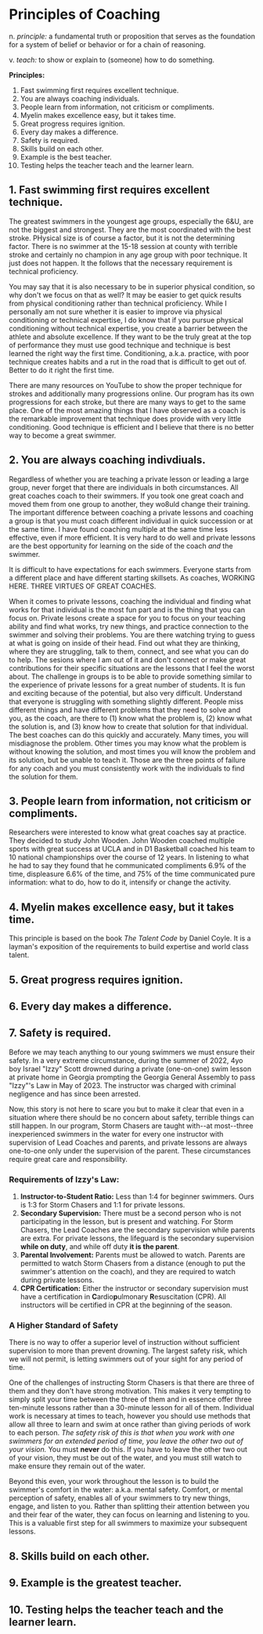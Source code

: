 # Principles of Coaching

n. *principle:* a fundamental truth or proposition that serves as the foundation for a system of belief or behavior or for a chain of reasoning.

v. *teach:* to show or explain to (someone) how to do something.

**Principles:**
1. Fast swimming first requires excellent technique.
2. You are always coaching individuals.
3. People learn from information, not criticism or compliments.
4. Myelin makes excellence easy, but it takes time.
5. Great progress requires ignition.
6. Every day makes a difference.
7. Safety is required.
8. Skills build on each other.
9. Example is the best teacher.
10. Testing helps the teacher teach and the learner learn.

## 1. Fast swimming first requires excellent technique.
The greatest swimmers in the youngest age groups, especially the 6&U, are not the biggest and strongest. They are the most coordinated with the best stroke. PHysical size is of course a factor, but it is not the determining factor. There is no swimmer at the 15-18 session at county with terrible stroke and certainly no champion in any age group with poor technique. It just does not happen. It the follows that the necessary requirement is technical proficiency.

You may say that it is also necessary to be in superior physical condition, so why don't we focus on that as well? It may be easier to get quick results from physical conditioning rather than technical proficiency. While I personally am not sure whether it is easier to improve via physical conditioning or technical expertise, I do know that if you pursue physical conditioning without technical expertise, you create a barrier between the athlete and absolute excellence. If they want to be the truly great at the top of performance they must use good technique and technique is best learned the right way the first time. Conditioning, a.k.a. practice, with poor technique creates habits and a rut in the road that is difficult to get out of. Better to do it right the first time.

There are many resources on YouTube to show the proper technique for strokes and additionally many progressions online. Our program has its own progressions for each stroke, but there are many ways to get to the same place. One of the most amazing things that I have observed as a coach is the remarkable improvement that technique does provide with very little conditioning. Good technique is efficient and I believe that there is no better way to become a great swimmer.

## 2. You are always coaching indivdiuals.
Regardless of whether you are teaching a private lesson or leading a large group, never forget that there are individuals in both circumstances. All great coaches coach to their swimmers. If you took one great coach and moved them from one group to another, they wo8uld change their training. The important difference between coaching a private lessons and coaching a group is that you must coach different individual in quick succession or at the same time. I have found coaching multiple at the same time less effective, even if more efficient. It is very hard to do well and private lessons are the best opportunity for learning on the side of the coach *and* the swimmer.

It is difficult to have expectations for each swimmers. Everyone starts from a different place and have different starting skillsets. As coaches, WORKING HERE. THREE VIRTUES OF GREAT COACHES.

When it comes to private lessons, coaching the individual and finding what works for that individual is the most fun part and is the thing that you can focus on. Private lesons create a space for you to focus on your teaching ability and find what works, try new things, and practice connection to the swimmer and solving their problems. You are there watching trying to guess at what is going on inside of their head. Find out what they are thinking, where they are struggling, talk to them, connect, and see what you can do to help. The sesions where I am out of it and don't connect or make great contributions for their specific situations are the lessons that I feel the worst about. The challenge in groups is to be able to provide something similar to the experience of private lessons for a great number of students. It is fun and exciting because of the potential, but also very difficult. Understand that everyone is struggling with something slightly different. People miss different things and have different problems that they need to solve and you, as the coach, are there to (1) know what the problem is, (2) know what the solution is, and (3) know how to create that solution for that individual. The best coaches can do this quickly and accurately. Many times, you will misdiagnose the problem. Other times you may know what the problem is without knowing the solution, and most times you will know the problem and its solution, but be unable to teach it. Those are the three points of failure for any coach and you must consistently work with the individuals to find the solution for them.

## 3. People learn from information, not criticism or compliments.
Researchers were interested to know what great coaches say at practice. They decided to study John Wooden. John Wooden coached multiple sports with great success at UCLA and in D1 Basketball coached his team to 10 national championships over the course of 12 years. In listening to what he had to say they found that he communicated compliments 6.9% of the time, displeasure 6.6% of the time, and 75% of the time communicated pure information: what to do, how to do it, intensify or change the activity.

## 4. Myelin makes excellence easy, but it takes time.
This principle is based on the book *The Talent Code* by Daniel Coyle. It is a layman's exposition of the requirements to build expertise and world class talent.

## 5. Great progress requires ignition.

## 6. Every day makes a difference.

## 7. Safety is required.
Before we may teach anything to our young swimmers we must ensure their safety. In a very extreme circumstance, during the summer of 2022, 4yo boy Israel "Izzy" Scott drowned during a private (one-on-one) swim lesson at private home in Georgia prompting the Georgia General Assembly to pass "Izzy"'s Law in May of 2023. The instructor was charged with criminal negligence and has since been arrested.

Now, this story is not here to scare you but to make it clear that even in a situation where there should be no concern about safety, terrible things can still happen. In our program, Storm Chasers are taught with--at most--three inexperienced swimmers in the water for every one instructor with supervision of Lead Coaches and parents, and private lessons are always one-to-one only under the supervision of the parent. These circumstances require great care and responsibility.

### Requirements of Izzy's Law:
1. **Instructor-to-Student Ratio:** Less than 1:4 for beginner swimmers. Ours is 1:3 for Storm Chasers and 1:1 for private lessons.
2. **Secondary Supervision:** There must be a second person who is not participating in the lesson, but is present and watching. For Storm Chasers, the Lead Coaches are the secondary supervision while parents are extra. For private lessons, the lifeguard is the secondary supervision **while on duty**, and while off duty **it is the parent**.
3. **Parental Involvement:** Parents must be allowed to watch. Parents are permitted to watch Storm Chasers from a distance (enough to put the swimmer's attention on the coach), and they are required to watch during private lessons.
4. **CPR Certification:** Either the instructor or secondary supervision must have a certification in **C**ardio**p**ulmonary **R**esuscitation (CPR). All instructors will be certified in CPR at the beginning of the season.

### A Higher Standard of Safety
There is no way to offer a superior level of instruction without sufficient supervision to more than prevent drowning. The largest safety risk, which we will not permit, is letting swimmers out of your sight for any period of time.

One of the challenges of instructing Storm Chasers is that there are three of them and they don't have strong motivation. This makes it very tempting to simply split your time between the three of them and in essence offer three ten-minute lessons rather than a 30-minute lesson for all of them. Individual work is necessary at times to teach, however you should use methods that allow all three to learn and swim at once rather than giving periods of work to each person. *The safety risk of this is that when you work with one swimmers for an extended period of time, you leave the other two out of your vision.* You must **never** do this. If you have to leave the other two out of your vision, they must be out of the water, and you must still watch to make ensure they remain out of the water.

Beyond this even, your work throughout the lesson is to build the swimmer's comfort in the water: a.k.a. mental safety. Comfort, or mental perception of safety, enables all of your swimmers to try new things, engage, and listen to you. Rather than splitting their attention between you and their fear of the water, they can focus on learning and listening to you. This is a valuable first step for all swimmers to maximize your subsequent lessons.

## 8. Skills build on each other.

## 9. Example is the greatest teacher.

## 10. Testing helps the teacher teach and the learner learn.

